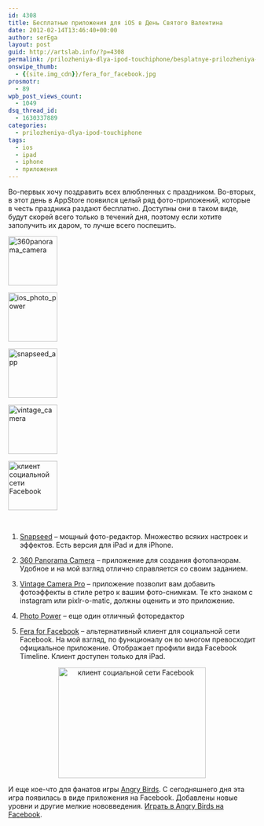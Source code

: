 ```yaml
---
id: 4308
title: Бесплатные приложения для iOS в День Святого Валентина
date: 2012-02-14T13:46:40+00:00
author: serEga
layout: post
guid: http://artslab.info/?p=4308
permalink: /prilozheniya-dlya-ipod-touchiphone/besplatnye-prilozheniya-dlya-ios-v-den-svyatogo-valentina/
onswipe_thumb:
  - {{site.img_cdn}}/fera_for_facebook.jpg
prosmotr:
  - 89
wpb_post_views_count:
  - 1049
dsq_thread_id:
  - 1630337889
categories:
  - prilozheniya-dlya-ipod-touchiphone
tags:
  - ios
  - ipad
  - iphone
  - приложения
---
```

Во-первых хочу поздравить всех влюбленных с праздником. Во-вторых, в этот день в AppStore появился целый ряд фото-приложений, которые в честь праздника раздают бесплатно. Доступны они в таком виде, будут скорей всего только в течений дня, поэтому если хотите заполучить их даром, то лучше всего поспешить.

<div id='gallery-7' class='gallery galleryid-4308 gallery-columns-5 gallery-size-thumbnail'>
  <dl class='gallery-item'>
    <dt class='gallery-icon portrait'>
      <a href='http://artslab.info/prilozheniya-dlya-ipod-touchiphone/besplatnye-prilozheniya-dlya-ios-v-den-svyatogo-valentina/attachment/360panorama_camera/'><img width="100" height="100" src="{{site.img_cdn}}/360panorama_camera-100x100.jpg" class="attachment-thumbnail size-thumbnail" alt="360panorama_camera" /></a>
    </dt>
  </dl>

  <dl class='gallery-item'>
    <dt class='gallery-icon portrait'>
      <a href='http://artslab.info/prilozheniya-dlya-ipod-touchiphone/besplatnye-prilozheniya-dlya-ios-v-den-svyatogo-valentina/attachment/ios_photo_power/'><img width="100" height="100" src="{{site.img_cdn}}/ios_photo_power-100x100.jpg" class="attachment-thumbnail size-thumbnail" alt="ios_photo_power" /></a>
    </dt>
  </dl>

  <dl class='gallery-item'>
    <dt class='gallery-icon portrait'>
      <a href='http://artslab.info/prilozheniya-dlya-ipod-touchiphone/besplatnye-prilozheniya-dlya-ios-v-den-svyatogo-valentina/attachment/snapseed_app/'><img width="100" height="100" src="{{site.img_cdn}}/snapseed_app-100x100.jpg" class="attachment-thumbnail size-thumbnail" alt="snapseed_app" /></a>
    </dt>
  </dl>

  <dl class='gallery-item'>
    <dt class='gallery-icon portrait'>
      <a href='http://artslab.info/prilozheniya-dlya-ipod-touchiphone/besplatnye-prilozheniya-dlya-ios-v-den-svyatogo-valentina/attachment/vintage_camera/'><img width="100" height="100" src="{{site.img_cdn}}/vintage_camera-100x100.jpg" class="attachment-thumbnail size-thumbnail" alt="vintage_camera" /></a>
    </dt>
  </dl>

  <dl class='gallery-item'>
    <dt class='gallery-icon landscape'>
      <a href='http://artslab.info/prilozheniya-dlya-ipod-touchiphone/besplatnye-prilozheniya-dlya-ios-v-den-svyatogo-valentina/attachment/fera_for_facebook/'><img width="100" height="100" src="{{site.img_cdn}}/fera_for_facebook-100x100.jpg" class="attachment-thumbnail size-thumbnail" alt="клиент социальной сети Facebook" srcset="{{site.img_cdn}}/fera_for_facebook-100x100.jpg 100w, {{site.img_cdn}}/fera_for_facebook-150x150.jpg 150w" sizes="(max-width: 100px) 100vw, 100px" /></a>
    </dt>
  </dl>

  <br style="clear: both" />
</div>

1. [Snapseed](http://itunes.apple.com/us/app/snapseed/id439438619) &#8211; мощный фото-редактор. Множество всяких настроек и эффектов. Есть версия для iPad и для iPhone.

2. [360 Panorama Camera](http://itunes.apple.com/us/app/360-panorama-camera/id495611109) &#8211; приложение для создания фотопанорам. Удобное и на мой взгляд отлично справляется со своим заданием.

3. [Vintage Camera Pro](http://itunes.apple.com/us/app/vintage-camera-pro/id462409212) &#8211; приложение позволит вам добавить фотоэффекты в стиле ретро к вашим фото-снимкам. Те кто знаком с instagram или pixlr-o-matic, должны оценить и это приложение.

4. [Photo Power](http://itunes.apple.com/us/app/photo-power/id447863734) &#8211; еще один отличный фоторедактор

5. [Fera for Facebook](http://itunes.apple.com/us/app/fera-for-facebook/id445140686?mt=8) &#8211; альтернативный клиент для социальной сети Facebook. На мой взгляд, по функционалу он во многом превосходит официальное приложение. Отображает профили вида Facebook Timeline. Клиент доступен только для iPad.

<center>
  <a href="{{site.img_cdn}}/fera_for_facebook.jpg"><img src="{{site.img_cdn}}/fera_for_facebook-300x225.jpg" alt="клиент социальной сети Facebook" title="fera_for_facebook" width="300" height="225" class="aligncenter size-medium wp-image-4320" srcset="{{site.img_cdn}}/fera_for_facebook-300x225.jpg 300w, {{site.img_cdn}}/fera_for_facebook.jpg 480w" sizes="(max-width: 300px) 100vw, 300px" /></a>
</center>

И еще кое-что для фанатов игры [Angry Birds](http://artslab.info/?s=angry+birds). С сегодняшнего дня эта игра появилась в виде приложения на Facebook. Добавлены новые уровни и другие мелкие нововведения. [Играть в Angry Birds на Facebook](https://apps.facebook.com/178222352279634/).